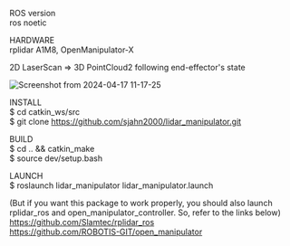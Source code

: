 ROS version  
ros noetic

HARDWARE  
rplidar A1M8, OpenManipulator-X

2D LaserScan => 3D PointCloud2 following end-effector's state  



![Screenshot from 2024-04-17 11-17-25](https://github.com/sjahn2000/lidar_manipulator/assets/60663351/edaf41c2-5d07-4bfa-8d7a-5a4235ae80db)


INSTALL  
$ cd catkin_ws/src  
$ git clone https://github.com/sjahn2000/lidar_manipulator.git

BUILD  
$ cd .. && catkin_make  
$ source dev/setup.bash

LAUNCH  
$ roslaunch lidar_manipulator lidar_manipulator.launch

(But if you want this package to work properly, you should also launch rplidar_ros and open_manipulator_controller. So, refer to the links below)  
https://github.com/Slamtec/rplidar_ros  
https://github.com/ROBOTIS-GIT/open_manipulator
